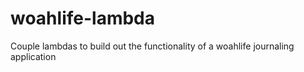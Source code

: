 # woahlife-lambda
Couple lambdas to build out the functionality of a woahlife journaling application